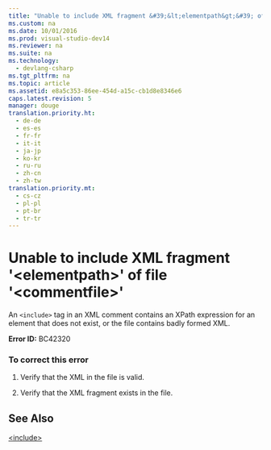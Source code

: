 ```yaml
---
title: "Unable to include XML fragment &#39;&lt;elementpath&gt;&#39; of file &#39;&lt;commentfile&gt;&#39;"
ms.custom: na
ms.date: 10/01/2016
ms.prod: visual-studio-dev14
ms.reviewer: na
ms.suite: na
ms.technology: 
  - devlang-csharp
ms.tgt_pltfrm: na
ms.topic: article
ms.assetid: e8a5c353-86ee-454d-a15c-cb1d8e8346e6
caps.latest.revision: 5
manager: douge
translation.priority.ht: 
  - de-de
  - es-es
  - fr-fr
  - it-it
  - ja-jp
  - ko-kr
  - ru-ru
  - zh-cn
  - zh-tw
translation.priority.mt: 
  - cs-cz
  - pl-pl
  - pt-br
  - tr-tr
---
```

# Unable to include XML fragment &#39;&lt;elementpath&gt;&#39; of file &#39;&lt;commentfile&gt;&#39;
An `<include>` tag in an XML comment contains an XPath expression for an element that does not exist, or the file contains badly formed XML.  
  
 **Error ID:** BC42320  
  
### To correct this error  
  
1.  Verify that the XML in the file is valid.  
  
2.  Verify that the XML fragment exists in the file.  
  
## See Also  
 [<include\>](../Topic/%3Cinclude%3E%20\(Visual%20Basic\).md)